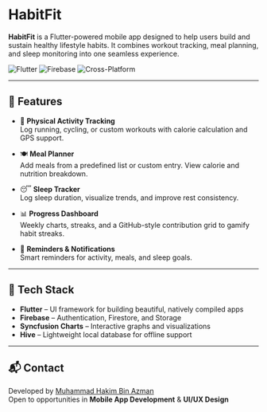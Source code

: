 # HabitFit

**HabitFit** is a Flutter-powered mobile app designed to help users build and sustain healthy lifestyle habits. It combines workout tracking, meal planning, and sleep monitoring into one seamless experience.

![Flutter](https://img.shields.io/badge/Flutter-Framework-blue) ![Firebase](https://img.shields.io/badge/Firebase-Backend-orange) ![Cross-Platform](https://img.shields.io/badge/Cross--Platform-Mobile-brightgreen)

---

## 🚀 Features

- 🏃 **Physical Activity Tracking**  
  Log running, cycling, or custom workouts with calorie calculation and GPS support.

- 🍽️ **Meal Planner**  
  Add meals from a predefined list or custom entry. View calorie and nutrition breakdown.

- 😴 **Sleep Tracker**  
  Log sleep duration, visualize trends, and improve rest consistency.

- 📊 **Progress Dashboard**  
  Weekly charts, streaks, and a GitHub-style contribution grid to gamify habit streaks.

- 🔔 **Reminders & Notifications**  
  Smart reminders for activity, meals, and sleep goals.

---

## 📱 Tech Stack

- **Flutter** – UI framework for building beautiful, natively compiled apps
- **Firebase** – Authentication, Firestore, and Storage
- **Syncfusion Charts** – Interactive graphs and visualizations
- **Hive** – Lightweight local database for offline support

---

## 📬 Contact

Developed by [Muhammad Hakim Bin Azman](mailto:hakimazman887@gmail.com)  
Open to opportunities in **Mobile App Development** & **UI/UX Design**



